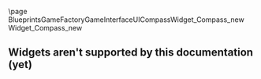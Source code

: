 \page BlueprintsGameFactoryGameInterfaceUICompassWidget_Compass_new Widget_Compass_new
## Widgets aren't supported by this documentation (yet)
